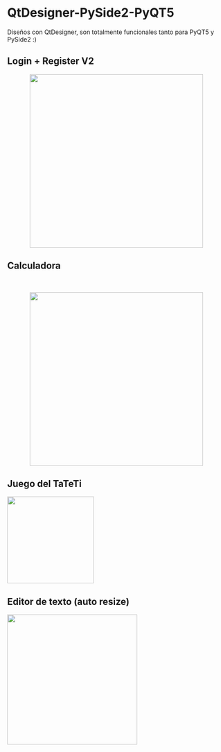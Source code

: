 # QtDesigner-PySide2-PyQT5
Diseños con QtDesigner, son totalmente funcionales tanto para PyQT5 y PySide2 :)
<p align="center">
  <h2> Login + Register V2</h2>
</p>
    <p style="text-align: center"><img src="https://i.ibb.co/3yzY700/loginregister.png" width=400></p>


  <p align="center">
    <h2>Calculadora</h2>
  </p>
    <br />
    <p style="text-align: center"><img src="https://i.ibb.co/JFLB2zX/calculadora.png" width=400>
  </p>

<p><h2>Juego del TaTeTi</h2></p>
<img width=200 src="https://i.ibb.co/KmVVXDW/tateti.png">

<p><h2>Editor de texto (auto resize)</h2></p>
<img width=300 src="https://i.ibb.co/1z5FrX1/editor-de-texto.png">
